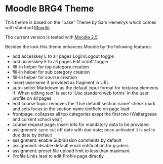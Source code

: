 Moodle BRG4 Theme
=================

This theme is based on the "base" Theme by Sam Hemelryk which comes with standard [Moodle](https://moodle.org/).

The current version is tested with [Moodle 2.5](http://download.moodle.org/)

Besides the look this theme enhances Moodle by the following features:

- add accesskey L to all pages Login/Logout toggle
- add accesskey E to all pages Edit on/off toggle
- fill-in helper for top category creation
- fill-in helper for sub category creation
- fill-in helper for course creation
- insert username if provided as fragment in URL
- auto-select Markdown as the default input format for textarea elements if 'When editing text' is set to 'Use standard web forms' in the user profile on all pages
- edit course topic: removes the 'Use default section name' check mark and sets focus to the section name textfield on page load
- frontpage: collapses all top categories exept the first two (Waltergasse and current school year)
- course request page: insert info for mandatory data to be provided.
- assignment: sync cut off date with due date; once activated it is set to due date by default
- assignment: enable Submission comments by default
- assignment: disable default email notification for graders.
- assignment: preset file upload limit to less than maximum.
- Profile Links lead to edit Profile page directly


